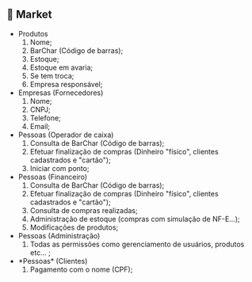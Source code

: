 ## 🛒 Market

<ul>
  <li>
      Produtos
      <ol>
        <li>
          Nome;
        </li>
        <li>
          BarChar (Código de barras);
        </li>
        <li>
          Estoque;
        </li>
        <li>
          Estoque em avaria;
        </li>
        <li>
          Se tem troca;
        </li>
        <li>
          Empresa responsável;
        </li>
      </ol>
  </li>
    <li>
      Empresas (Fornecedores)
      <ol>
        <li>
          Nome;
        </li>
        <li>
          CNPJ;
        </li>
        <li>
          Telefone;
        </li>
        <li>
          Email;
        </li>
      </ol>
  </li>
  <li>
      Pessoas (Operador de caixa)
      <ol>
        <li>
          Consulta de BarChar (Código de barras);
        </li>
        <li>
          Efetuar finalização de compras (Dinheiro "físico", clientes cadastrados e "cartão");
        </li>
        <li>
          Iniciar com ponto;
        </li>
      </ol>
  </li>
  <li>
      Pessoas (Financeiro)
      <ol>
        <li>
          Consulta de BarChar (Código de barras);
        </li>
        <li>
          Efetuar finalização de compras (Dinheiro "físico", clientes cadastrados e "cartão");
        </li>
        <li>
          Consulta de compras realizadas;
        </li>
        <li>
          Administração de estoque (compras com simulação de NF-E...);
        </li>
        <li>
          Modificações de produtos;
        </li>
      </ol>
  </li>
  <li>
      Pessoas (Administração)
      <ol>
        <li>
          Todas as permissões como gerenciamento de usuários, produtos etc... ;
        </li>
      </ol>
  </li>
  <li>
      *Pessoas* (Clientes)
      <ol>
        <li>
          Pagamento com o nome (CPF);
        </li>
      </ol>
  </li>
</ul>
